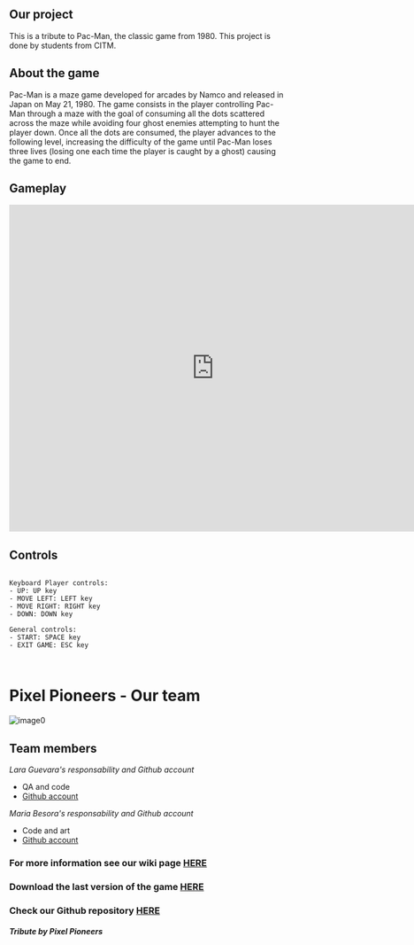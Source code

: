 ## Our project 

This is a tribute to Pac-Man, the classic game from 1980. This project is done by students from CITM.

## About the game

Pac-Man is a maze game developed for arcades by Namco and released in Japan on May 21, 1980. The game consists in the player controlling Pac-Man through a maze with the goal of consuming all the dots scattered across the maze while avoiding four ghost enemies attempting to hunt the player down. Once all the dots are consumed, the player advances to the following level, increasing the difficulty of the game until Pac-Man loses three lives (losing one each time the player is caught by a ghost) causing the game to end.

## Gameplay

<iframe width="740" height="590" src="https://www.youtube.com/watch?v=tNBN89cQTlE" frameborder="0" allowfullscreen></iframe>

## Controls
~~~~~~~~~~~~~~~

Keyboard Player controls:
- UP: UP key
- MOVE LEFT: LEFT key
- MOVE RIGHT: RIGHT key
- DOWN: DOWN key

General controls:
- START: SPACE key
- EXIT GAME: ESC key



~~~~~~~~~~~~~~~

# Pixel Pioneers - Our team

![image0](https://github.com/LaraGuevara/Pac-Man/assets/159762558/f1c4f22b-3154-45c0-a534-13f8a102a9e9)

## Team members

_Lara Guevara's responsability and Github account_

* QA and code
* [Github account]([https://github.com/LaraGuevara])

_Maria Besora's responsability and Github account_

* Code and art
* [Github account]([https://github.com/mariabeo])





### For more information see our wiki page [HERE](https://github.com/LaraGuevara/Pac-Man/wiki)
### Download the last version of the game [HERE](https://github.com/LaraGuevara/Pac-Man/releases/download/Release/PixelPioneers_PacMan_v0.5.zip)
### Check our Github repository [HERE](https://github.com/LaraGuevara/Pac-Man)




#### _Tribute by Pixel Pioneers_

